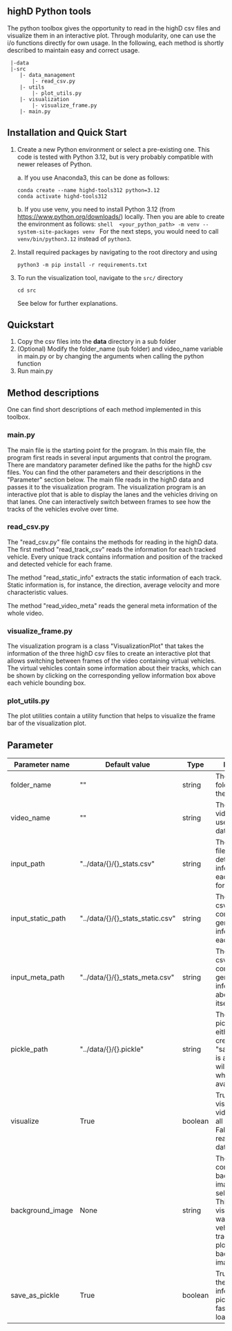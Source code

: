 ## highD Python tools
The python toolbox gives the opportunity to read in the highD csv files and visualize them in an interactive 
plot. Through modularity, one can use the i/o functions directly for own usage. In the following, 
each method is shortly described to maintain easy and correct usage.

```
 |-data
 |-src
    |- data_management
        |- read_csv.py
    |- utils
        |- plot_utils.py
    |- visualization
        |- visualize_frame.py
    |- main.py
```

## Installation and Quick Start

1. Create a new Python environment or select a pre-existing one. 
   This code is tested with Python 3.12, but is very probably compatible with newer releases of Python.

   a. 
      If you use Anaconda3, this can be done as follows:
      ```shell 
      conda create --name highd-tools312 python=3.12
      conda activate highd-tools312
      ```
   b. 
         If you use venv, you need to install Python 3.12 (from https://www.python.org/downloads/) locally. 
         Then you are able to create the environment as follows:
         ```shell 
         <your_python_path> -m venv --system-site-packages venv
         ```
         For the next steps, you would need to call `venv/bin/python3.12` instead of `python3`. 

2. Install required packages by navigating to the root directory and using
    ```shell 
    python3 -m pip install -r requirements.txt
    ```
3. To run the visualization tool, navigate to the `src/` directory
   ```shell
   cd src
   ```
   See below for further explanations.

## Quickstart
1) Copy the csv files into the **data** directory in a sub folder 
3) (Optional) Modify the folder_name (sub folder) and video_name variable in main.py or by changing 
the arguments when calling the python function
4) Run main.py

## Method descriptions
One can find short descriptions of each method implemented in this toolbox. 
### main.py
The main file is the starting point for the program. In this main file, the program first reads in 
several input arguments that control the program. There are mandatory parameter defined like the paths for the 
highD csv files. You can find the other parameters and their descriptions in the "Parameter" section below. The main file
reads in the highD data and passes it to the visualization program. The visualization program is an interactive plot that
is able to display the lanes and the vehicles driving on that lanes. One can interactively switch between frames to see 
how the tracks of the vehicles evolve over time. 
### read_csv.py
The "read_csv.py" file contains the methods for reading in the highD data. The first method "read_track_csv"
reads the information for each tracked vehicle. Every unique track contains information and position of the 
tracked and detected vehicle for each frame. 

The method "read_static_info" extracts the static information of each track. Static information is, for instance, the
direction, average velocity and more characteristic values. 

The method "read_video_meta" reads the general meta information of the whole video. 

### visualize_frame.py
The visualization program is a class "VisualizationPlot" that takes the information of the three highD csv files to create
an interactive plot that allows switching between frames of the video containing virtual vehicles. The virtual vehicles 
contain some information about their tracks, which can be shown by clicking on the corresponding yellow information box 
above each vehicle bounding box. 

### plot_utils.py
The plot utilities contain a utility function that helps to visualize the frame bar of the visualization plot.

## Parameter
Parameter name | Default value | Type | Description
 ---| ---| ---| ---
 folder_name | "" | string | The name of the folder in which the csv files lie.
 video_name | "" | string | The name of the video, which is used for the data paths.
 input_path | "../data/{}/{}_stats.csv" | string | The tracks csv file containing detailed information at each time step for each track.
 input_static_path | "../data/{}/{}_stats_static.csv" | string | The static tracks csv file containing the general information for each track.
 input_meta_path | "../data/{}/{}_stats_meta.csv" | string | The video meta csv file containing general information about the video itself.
 pickle_path | "../data/{}/{}.pickle" | string | The path to the pickle file that either will be created when "save_as_pickle" is activated or will be read when already available.
 visualize | True | boolean | True for visualizing the video including all tracks and False for just reading in the data.
 background_image | None | string | The path to the corresponding background image of the selected video. This triggers the visualization in a way that the vehicles and its tracks are plotted on this background image
 save_as_pickle | True | boolean | True for saving the read in information in a pickle file for faster future loading.

